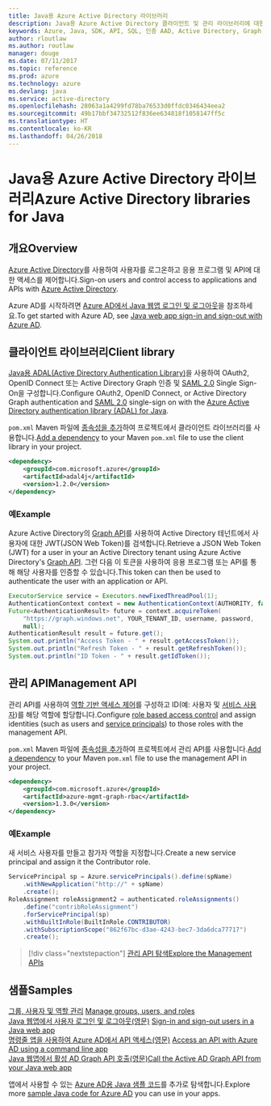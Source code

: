 ```yaml
---
title: Java용 Azure Active Directory 라이브러리
description: Java용 Azure Active Directory 클라이언트 및 관리 라이브러리에 대한 참조 설명서
keywords: Azure, Java, SDK, API, SQL, 인증 AAD, Active Directory, Graph, OAuth 2.0
author: rloutlaw
ms.author: routlaw
manager: douge
ms.date: 07/11/2017
ms.topic: reference
ms.prod: azure
ms.technology: azure
ms.devlang: java
ms.service: active-directory
ms.openlocfilehash: 28063a1a4299fd78ba76533d0ffdc0346434eea2
ms.sourcegitcommit: 49b17bbf34732512f836ee634818f1058147ff5c
ms.translationtype: HT
ms.contentlocale: ko-KR
ms.lasthandoff: 04/26/2018
---
```

# <a name="azure-active-directory-libraries-for-java"></a><span data-ttu-id="0cf9f-104">Java용 Azure Active Directory 라이브러리</span><span class="sxs-lookup"><span data-stu-id="0cf9f-104">Azure Active Directory libraries for Java</span></span>

## <a name="overview"></a><span data-ttu-id="0cf9f-105">개요</span><span class="sxs-lookup"><span data-stu-id="0cf9f-105">Overview</span></span>

<span data-ttu-id="0cf9f-106">[Azure Active Directory](/azure/active-directory/active-directory-whatis)를 사용하여 사용자를 로그온하고 응용 프로그램 및 API에 대한 액세스를 제어합니다.</span><span class="sxs-lookup"><span data-stu-id="0cf9f-106">Sign-on users and control access to applications and APIs with [Azure Active Directory](/azure/active-directory/active-directory-whatis).</span></span>

<span data-ttu-id="0cf9f-107">Azure AD를 시작하려면 [Azure AD에서 Java 웹앱 로그인 및 로그아웃](/azure/active-directory/develop/active-directory-devquickstarts-webapp-java)을 참조하세요.</span><span class="sxs-lookup"><span data-stu-id="0cf9f-107">To get started with Azure AD, see [Java web app sign-in and sign-out with Azure AD](/azure/active-directory/develop/active-directory-devquickstarts-webapp-java).</span></span>

## <a name="client-library"></a><span data-ttu-id="0cf9f-108">클라이언트 라이브러리</span><span class="sxs-lookup"><span data-stu-id="0cf9f-108">Client library</span></span>

<span data-ttu-id="0cf9f-109">[Java용 ADAL(Active Directory Authentication Library)](https://github.com/AzureAD/azure-activedirectory-library-for-java)을 사용하여 OAuth2, OpenID Connect 또는 Active Directory Graph 인증 및 [SAML 2.0](https://docs.microsoft.com/azure/active-directory/develop/active-directory-saml-protocol-reference) Single Sign-On을 구성합니다.</span><span class="sxs-lookup"><span data-stu-id="0cf9f-109">Configure OAuth2, OpenID Connect, or Active Directory Graph authentication and [SAML 2.0](https://docs.microsoft.com/azure/active-directory/develop/active-directory-saml-protocol-reference) single-sign on with the [Azure Active Directory authentication library (ADAL) for Java](https://github.com/AzureAD/azure-activedirectory-library-for-java).</span></span>

<span data-ttu-id="0cf9f-110">`pom.xml` Maven 파일에 [종속성을 추가](https://maven.apache.org/guides/getting-started/index.html#How_do_I_use_external_dependencies)하여 프로젝트에서 클라이언트 라이브러리를 사용합니다.</span><span class="sxs-lookup"><span data-stu-id="0cf9f-110">[Add a dependency](https://maven.apache.org/guides/getting-started/index.html#How_do_I_use_external_dependencies) to your Maven `pom.xml` file to use the client library in your project.</span></span>

```XML
<dependency>
    <groupId>com.microsoft.azure</groupId>
    <artifactId>adal4j</artifactId>
    <version>1.2.0</version>
</dependency>
```   

### <a name="example"></a><span data-ttu-id="0cf9f-111">예</span><span class="sxs-lookup"><span data-stu-id="0cf9f-111">Example</span></span>

<span data-ttu-id="0cf9f-112">Azure Active Directory의 [Graph API](https://docs.microsoft.com/azure/active-directory/develop/active-directory-graph-api)를 사용하여 Active Directory 테넌트에서 사용자에 대한 JWT(JSON Web Token)를 검색합니다.</span><span class="sxs-lookup"><span data-stu-id="0cf9f-112">Retrieve a JSON Web Token (JWT) for a user in your an Active Directory tenant using Azure Active Directory's [Graph API](https://docs.microsoft.com/azure/active-directory/develop/active-directory-graph-api).</span></span> <span data-ttu-id="0cf9f-113">그런 다음 이 토큰을 사용하여 응용 프로그램 또는 API를 통해 해당 사용자를 인증할 수 있습니다.</span><span class="sxs-lookup"><span data-stu-id="0cf9f-113">This token can then be used to authenticate the user with an application or API.</span></span>

```java
ExecutorService service = Executors.newFixedThreadPool(1);
AuthenticationContext context = new AuthenticationContext(AUTHORITY, false, service);
Future<AuthenticationResult> future = context.acquireToken(
    "https://graph.windows.net", YOUR_TENANT_ID, username, password,
    null);
AuthenticationResult result = future.get();
System.out.println("Access Token - " + result.getAccessToken());
System.out.println("Refresh Token - " + result.getRefreshToken());
System.out.println("ID Token - " + result.getIdToken());
```

## <a name="management-api"></a><span data-ttu-id="0cf9f-114">관리 API</span><span class="sxs-lookup"><span data-stu-id="0cf9f-114">Management API</span></span>

<span data-ttu-id="0cf9f-115">관리 API를 사용하여 [역할 기반 액세스 제어](/azure/active-directory/role-based-access-control-what-is)를 구성하고 ID(예: 사용자 및 [서비스 사용자](https://docs.microsoft.com/azure/active-directory/develop/active-directory-application-objects))를 해당 역할에 할당합니다.</span><span class="sxs-lookup"><span data-stu-id="0cf9f-115">Configure [role based access control](/azure/active-directory/role-based-access-control-what-is) and assign identities (such as users and [service principals](https://docs.microsoft.com/azure/active-directory/develop/active-directory-application-objects)) to those roles with the management API.</span></span> 

<span data-ttu-id="0cf9f-116">`pom.xml` Maven 파일에 [종속성을 추가](https://maven.apache.org/guides/getting-started/index.html#How_do_I_use_external_dependencies)하여 프로젝트에서 관리 API를 사용합니다.</span><span class="sxs-lookup"><span data-stu-id="0cf9f-116">[Add a dependency](https://maven.apache.org/guides/getting-started/index.html#How_do_I_use_external_dependencies) to your Maven `pom.xml` file to use the management API in your project.</span></span>

```XML
<dependency>
    <groupId>com.microsoft.azure</groupId>
    <artifactId>azure-mgmt-graph-rbac</artifactId>
    <version>1.3.0</version>
</dependency>
```

### <a name="example"></a><span data-ttu-id="0cf9f-117">예</span><span class="sxs-lookup"><span data-stu-id="0cf9f-117">Example</span></span> 

<span data-ttu-id="0cf9f-118">새 서비스 사용자를 만들고 참가자 역할을 지정합니다.</span><span class="sxs-lookup"><span data-stu-id="0cf9f-118">Create a new service principal and assign it the Contributor role.</span></span>

```java
ServicePrincipal sp = Azure.servicePrincipals().define(spName)
    .withNewApplication("http://" + spName)
    .create();
RoleAssignment roleAssignment2 = authenticated.roleAssignments()
    .define("contribRoleAssignment")
    .forServicePrincipal(sp)
    .withBuiltInRole(BuiltInRole.CONTRIBUTOR)
    .withSubscriptionScope("862f67bc-d3ae-4243-bec7-3da6dca77717")
    .create();
```

> [!div class="nextstepaction"]
> [<span data-ttu-id="0cf9f-119">관리 API 탐색</span><span class="sxs-lookup"><span data-stu-id="0cf9f-119">Explore the Management APIs</span></span>](/java/api/overview/azure/activedirectory/management)


## <a name="samples"></a><span data-ttu-id="0cf9f-120">샘플</span><span class="sxs-lookup"><span data-stu-id="0cf9f-120">Samples</span></span>

<span data-ttu-id="0cf9f-121">[그룹, 사용자 및 역할 관리](https://github.com/Azure-Samples/aad-java-browse-graph-and-manage-roles)  </span><span class="sxs-lookup"><span data-stu-id="0cf9f-121">[Manage groups, users, and roles](https://github.com/Azure-Samples/aad-java-browse-graph-and-manage-roles)  </span></span>  
<span data-ttu-id="0cf9f-122">[Java 웹앱에서 사용자 로그인 및 로그아웃(영문)](https://github.com/Azure-Samples/active-directory-java-webapp-openidconnect)  </span><span class="sxs-lookup"><span data-stu-id="0cf9f-122">[Sign-in and sign-out users in a Java web app](https://github.com/Azure-Samples/active-directory-java-webapp-openidconnect)  </span></span>  
<span data-ttu-id="0cf9f-123">[명령줄 앱을 사용하여 Azure AD에서 API 액세스(영문)](https://github.com/Azure-Samples/active-directory-java-native-headless) </span><span class="sxs-lookup"><span data-stu-id="0cf9f-123">[Access an API with Azure AD using a command line app](https://github.com/Azure-Samples/active-directory-java-native-headless) </span></span>  
[<span data-ttu-id="0cf9f-124">Java 웹앱에서 활성 AD Graph API 호출(영문)</span><span class="sxs-lookup"><span data-stu-id="0cf9f-124">Call the Active AD Graph API from your Java web app</span></span>](https://github.com/Azure-Samples/active-directory-java-graphapi-web/)  

<span data-ttu-id="0cf9f-125">앱에서 사용할 수 있는 [Azure AD용 Java 샘플 코드](https://azure.microsoft.com/en-us/resources/samples/?term=active+directory&platform=java)를 추가로 탐색합니다.</span><span class="sxs-lookup"><span data-stu-id="0cf9f-125">Explore more [sample Java code for Azure AD](https://azure.microsoft.com/en-us/resources/samples/?term=active+directory&platform=java) you can use in your apps.</span></span>

